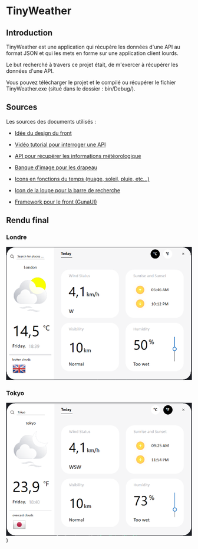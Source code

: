 
# TinyWeather

## Introduction

TinyWeather est une application qui récupère les données d'une API au format JSON et qui les mets en forme sur une application client lourds.

Le but recherché à travers ce projet était, de m'exercer à récupérer les données d'une API.

Vous pouvez télécharger le projet et le compilé ou récupérer le fichier TinyWeather.exe (situé dans le dossier : bin/Debug/).


## Sources
Les sources des documents utilisés :

- [Idée du design du front](https://dribbble.com/shots/10460680-Weather-App)

- [Vidéo tutorial pour interroger une API](https://www.youtube.com/watch?v=aWePkE2ReGw)

- [API pour récupérer les informations météorologique](https://openweathermap.org/api)

- [Banque d'image pour les drapeau](https://www.countryflags.io/)

- [Icons en fonctions du temps (nuage, soleil, pluie, etc...)](https://dribbble.com/shots/5981134-17-Free-Weather-Icons)

- [Icon de la loupe pour la barre de recherche](https://icones8.fr/)

- [Framework pour le front (GunaUI)](https://github.com/sobatdata/Guna.UI-Framework-Lib)


## Rendu final

### Londre

![ ](./screenshots/TinyWeather.png)

### Tokyo
![ ](./screenshots/TinyWeather2.png))